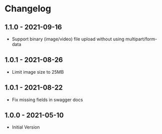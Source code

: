 # Changelog

## 1.1.0 - 2021-09-16

- Support binary (image/video) file upload without using multipart/form-data

## 1.0.1 - 2021-08-26

- Limit image size to 25MB

## 1.0.1 - 2021-08-22

- Fix missing fields in swagger docs

## 1.0.0 - 2021-05-10

- Initial Version
